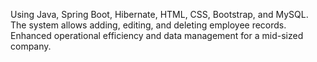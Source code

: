 Using Java, Spring Boot, Hibernate, HTML, CSS, Bootstrap, and MySQL. The system allows adding, editing, and deleting employee records. Enhanced operational efficiency and data management for a mid-sized company.
